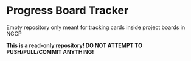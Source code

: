 # Progress Board Tracker
Empty repository only meant for tracking cards inside project boards in NGCP

**This is a read-only repository! DO NOT ATTEMPT TO PUSH/PULL/COMMIT ANYTHING!**
